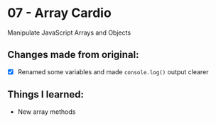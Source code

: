 # 07 - Array Cardio
Manipulate JavaScript Arrays and Objects

## Changes made from original:
- [x] Renamed some variables and made `console.log()` output clearer

## Things I learned:
- New array methods
